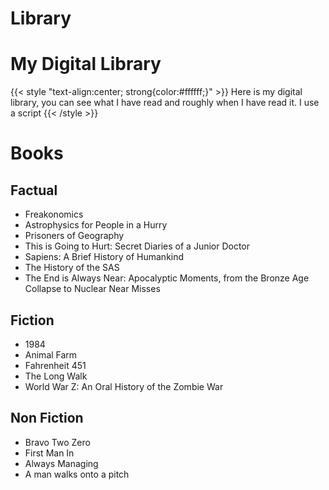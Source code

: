 # Library

# My Digital Library

{{< style "text-align:center; strong{color:#ffffff;}" >}}
Here is my digital library, you can see what I have read and roughly when I have read it.
I use a script
{{< /style >}}

# Books

## Factual
- Freakonomics
- Astrophysics for People in a Hurry
- Prisoners of Geography
- This is Going to Hurt: Secret Diaries of a Junior Doctor
- Sapiens: A Brief History of Humankind
- The History of the SAS
- The End is Always Near: Apocalyptic Moments, from the Bronze Age Collapse to Nuclear Near Misses
	
## Fiction
- 1984
- Animal Farm
- Fahrenheit 451
- The Long Walk
- World War Z: An Oral History of the Zombie War 
	
	
## Non Fiction
- Bravo Two Zero
- First Man In
- Always Managing
- A man walks onto a pitch


